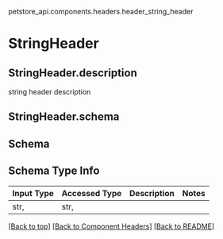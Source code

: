 petstore_api.components.headers.header_string_header
# StringHeader

## <a id="header_string_headerdescription" >StringHeader.description</a>
string header description
## <a id="header_string_headerschema" >StringHeader.schema</a>
## Schema

## Schema Type Info
Input Type | Accessed Type | Description | Notes
------------ | ------------- | ------------- | -------------
str,  | str,  |  |

[[Back to top]](#top) [[Back to Component Headers]](../../../README.md#Component-Headers) [[Back to README]](../../../README.md)
